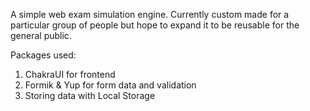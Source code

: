 A simple web exam simulation engine. Currently custom made for a particular group of people but hope to expand it to be reusable for the general public.

Packages used:

1. ChakraUI for frontend
2. Formik & Yup for form data and validation
3. Storing data with Local Storage